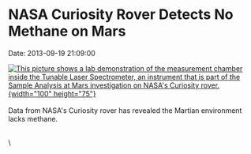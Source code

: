 NASA Curiosity Rover Detects No Methane on Mars
===============================================

Date: 2013-09-19 21:09:00

[![This picture shows a lab demonstration of the measurement chamber
inside the Tunable Laser Spectrometer, an instrument that is part of the
Sample Analysis at Mars investigation on NASA\'s Curiosity
rover.](http://www.jpl.nasa.gov/images/msl/20121102/pia16178-th.jpg){width="100"
height="75"}](http://www.jpl.nasa.gov/news/news.cfm?release=2013-285&rn=news.xml&rst=3909)\
\
Data from NASA\'s Curiosity rover has revealed the Martian environment
lacks methane.

\
\
